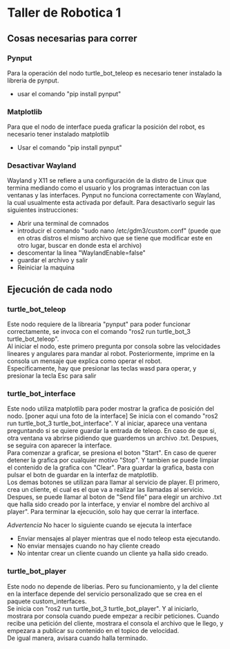 # Taller de Robotica 1

## Cosas necesarias para correr

### Pynput  
Para la operación del nodo turtle_bot_teleop es necesario tener instalado la libreria de pynput.
* usar el comando "pip install pynput"

### Matplotlib
Para que el nodo de interface pueda graficar la posición del robot, es necesario tener instalado matplotlib
* Usar el comando "pip install pynput"


### Desactivar Wayland
Wayland y X11 se refiere a una configuración de la distro de Linux que termina mediando como el usuario y los programas interactuan con las ventanas y las interfaces. Pynput no funciona correctamente con Wayland, la cual usualmente esta activada por default. Para desactivarlo seguir las siguientes instrucciones:
* Abrir una terminal de comnados
* introducir el comando "sudo nano /etc/gdm3/custom.conf" (puede que en otras distros el mismo archivo que se tiene que modificar este en otro lugar, buscar en donde esta el archivo)
* descomentar la linea "WaylandEnable=false"
* guardar el archivo y salir
* Reiniciar la maquina



## Ejecución de cada nodo

### turtle_bot_teleop
Este nodo requiere de la librearia "pynput" para poder funcionar correctamente, se invoca con el comando "ros2 run turtle_bot_3 turtle_bot_teleop".  
Al iniciar el nodo, este primero pregunta por consola sobre las velocidades lineares y angulares para mandar al robot. Posteriormente, imprime en la consola un mensaje que explica como operar el robot.  
Especificamente, hay que presionar las teclas wasd para operar, y presionar la tecla Esc para salir


### turtle_bot_interface
Este nodo utiliza matplotlib para poder mostrar la grafica de posición del nodo.
[poner aqui una foto de la interface]
Se inicia con el comando "ros2 run turtle_bot_3 turtle_bot_interface". Y al iniciar, aparece una ventana preguntando si se quiere guardar la entrada de teleop. En caso de que si, otra ventana va abrirse pidiendo que guardemos un archivo .txt. Despues, se seguira con aparecer la interface.  
Para comenzar a graficar, se presiona el boton "Start". En caso de querer detener la grafica por cualquier motivo "Stop". Y tambien se puede limpiar el contenido de la grafica con "Clear". Para guardar la grafica, basta con pulsar el botn de guardar en la interfaz de matplotlib.  
Los demas botones se utilizan para llamar al servicio de player. El primero, crea un cliente, el cual es el que va a realizar las llamadas al servicio. Despues, se puede llamar al boton de "Send file" para elegir un archivo .txt que halla sido creado por la interface, y enviar el nombre del archivo al player".
Para terminar la ejecución, solo hay que cerrar la interface.

*Advertencia*
No hacer lo siguiente cuando se ejecuta la interface
* Enviar mensajes al player mientras que el nodo teleop esta ejecutando.
* No enviar mensajes cuando no hay cliente creado
* No intentar crear un cliente cuando un cliente ya halla sido creado.


### turtle_bot_player
Este nodo no depende de liberias. Pero su funcionamiento, y la del cliente en la interface depende del servicio personalizado que se crea en el paquete custom_interfaces.  
Se inicia con "ros2 run turtle_bot_3 turtle_bot_player". Y al iniciarlo, mostrara por consola cuando puede empezar a recibir peticiones. Cuando recibe una petición del cliente, mostrara el consola el archivo que le llego, y empezara a publicar su contenido en el topico de velocidad.  
De igual manera, avisara cuando halla terminado.